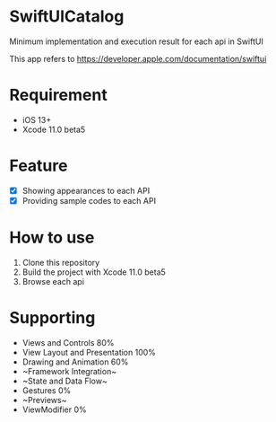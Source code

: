 # SwiftUICatalog
Minimum implementation and execution result for each api in SwiftUI

This app refers to https://developer.apple.com/documentation/swiftui

# Requirement
- iOS 13+
- Xcode 11.0 beta5

# Feature
- [x] Showing appearances to each API
- [x] Providing sample codes to each API

# How to use
1. Clone this repository
2. Build the project with Xcode 11.0 beta5
3. Browse each api

# Supporting

- Views and Controls 80%  
- View Layout and Presentation 100% 
- Drawing and Animation  60%  
- ~Framework Integration~
- ~State and Data Flow~
- Gestures 0% 
- ~Previews~
- ViewModifier 0%

